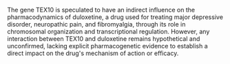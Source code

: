 The gene TEX10 is speculated to have an indirect influence on the pharmacodynamics of duloxetine, a drug used for treating major depressive disorder, neuropathic pain, and fibromyalgia, through its role in chromosomal organization and transcriptional regulation. However, any interaction between TEX10 and duloxetine remains hypothetical and unconfirmed, lacking explicit pharmacogenetic evidence to establish a direct impact on the drug's mechanism of action or efficacy.